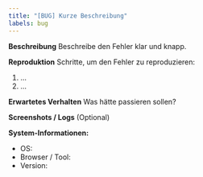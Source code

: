 ```yaml
---
title: "[BUG] Kurze Beschreibung"
labels: bug
---
```


**Beschreibung**
Beschreibe den Fehler klar und knapp.

**Reproduktion**
Schritte, um den Fehler zu reproduzieren:
1. ...
2. ...

**Erwartetes Verhalten**
Was hätte passieren sollen?

**Screenshots / Logs**
(Optional)

**System-Informationen:**
- OS:
- Browser / Tool:
- Version:
```
